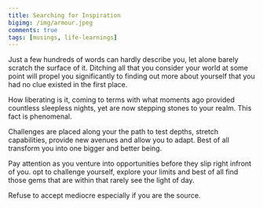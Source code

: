 ```yaml
---
title: Searching for Inspiration
bigimg: /img/armour.jpeg
comments: true
tags: [musings, life-learnings]
---
```


Just a few hundreds of words can hardly describe you, let alone barely scratch the surface of it.
Ditching all that you consider your world at some point will propel you significantly to finding out more
about yourself that you had no clue existed in the first place.


How liberating is it, coming to terms with what moments ago provided countless sleepless nights,
yet are now stepping stones to your realm. This fact is phenomenal.

Challenges are placed along your the path to test depths, stretch capabilities, provide new avenues
and allow you to adapt.
Best of all transform you into one bigger and better being.


Pay attention as you venture into opportunities before they slip right infront of you.
opt to challenge yourself, explore your limits and best of all find those gems that are
within that rarely see the light of day.


Refuse to accept mediocre especially if you are the source.
